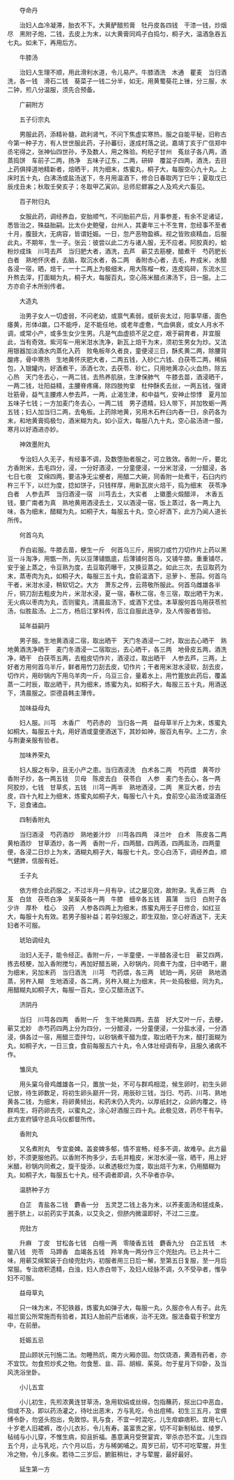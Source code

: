 <!-- { "loadSidebar": true } -->
　　夺命丹　

　　治妇人血冷凝滞，胎衣不下。大黄酽醋煎膏　牡丹皮各四钱　干漆一钱，炒烟尽　黑附子炮，二钱，去皮上为末，以大黄膏同鸡子白捣匀，桐子大，温酒急吞五七丸。如未下，再用后方。

　　牛膝汤　

　　治妇人生理不顺，用此滑利水道，令儿易产。牛膝酒洗　木通　瞿麦　当归酒洗，各一钱　滑石二钱　葵菜子一钱二分半，如无，用黄蜀葵花上锉，分三服，水二钟，煎八分温服，须先合预备。　

　　广嗣附方

　　五子衍宗丸　

　　男服此药，添精补髓，疏利肾气，不问下焦虚实寒热，服之自能平秘，旧称古今第一种子方，有人世世服此药，子孙蕃衍，遂成村落之说。嘉靖丁亥于广信郑中丞宅得之，张神仙四世孙，予及数人，用之殊验。枸杞子甘州　菟丝子各八两，酒蒸捣饼　车前子二两，扬净　五味子辽东，二两，研碎　覆盆子四两，酒洗，去目上药俱择道地精新者，焙晒干，共为细末，炼蜜丸，桐子大，每服空心九十丸。上床时五十丸，白沸汤或盐汤送下，冬月用温酒下，修合日春取丙丁巳午；夏取戊已辰戌丑未；秋取壬癸亥子；冬取甲乙寅卯。忌师尼鳏寡之人及鸡犬六畜见。

　　百子附归丸

　　女服此药，调经养血，安胎顺气，不问胎前产后，月事参差，有余不足诸证，悉皆治之，殊益胎嗣。比太仆史鲍璧，台州人，其妻年三十不生育，忽经事不至者十月，腹鼓大，无病容，皆谓妊娠。一日，忽产恶物盈裤。视之皆败痰精血，后服此丸，不期年，生一子。张云：彼尝以此二方与诸人服，无不应者。阿胶真的，蛤粉炒成珠　川芎去芦　当归肥大者，酒洗，去芦　蕲艾去筋梗，醋煮干　芍药肥长白者　熟地怀庆者，去脑，取沉水者，各二两　香附赤心者，去毛，杵成米，水醋各浸一宿，晒，焙干，一十二两上为极细末，用大陈榴一枚，连皮捣碎，东流水三升熬去滓，打面糊为丸，桐子大，每服百丸，空心陈米醋点沸汤下，日一服。上二方亦俞子木所别传者。

　　大造丸　

　　治男子女人一切虚弱，不问老幼，或禀气素弱，或斫丧太过，阳事早痿，面色痿黄，形体羸，口不能呼，足不能任地，或老年虚惫，气血俱衰，或女人月水不调，或常小产，或多生女少生男。凡是气血虚损不足之症，艰于嗣育者，并宜服此，当有奇效。紫河车一用米泔水洗净，新瓦上焙干为末，须初生男女为炒。又法用银器加淡酒水内蒸化入药　败龟板年久者良，童便浸三日，酥炙黄二两，除腰背酸疼，骨中寒热　生地黄怀庆肥大者，二两五钱，入砂仁六钱、白茯苓二两，稀绢包，入银罐内，好酒煮干，添酒七次，去茯苓、砂仁，只用地黄凉心火血热，除五心热　天门冬去心，一两二钱，去热养肌肤，生津保肺气　牛膝去苗，酒浸晒干，一两二钱，壮阳益精，主腰脊疼痛，除四肢拘挛　杜仲酥炙去丝，一两五钱，强肾壮筋骨，益气主腰疼人参去芦，一两，止渴生津，和中益气，安神止惊悸　夏月加五味子七钱；一方加麦门冬去心，一两二钱　男子遗精，妇人带下，并加牧蛎一两五钱；妇人加当归二两，去龟板。上药除地黄，另用木石杵臼内舂一日，余药各为末，和地黄膏捣极匀，酒米糊为丸，如小豆大，每服八九十丸，空心盐汤进一服，寒月以好酒进亦妙。

　　神效墨附丸　

　　专治妇人久无子，有经事不调，及数堕胎者服之，可立致效。香附一斤，要北方香附米，去毛四分，浸，一分好酒浸，一分童便浸，一分米泔浸，一分醋浸，各七日七夜　艾绵四两，要洁净无尘梗者，用醋二大碗，同香附一处煮干，石臼内约杵三千下，以烂为度，捻如饼子，只钱样厚，用新瓦炭火焙干，捣为细末　茯苓净白者　人参去芦　当归酒浸一宿　川芎去土，大实者　上徽墨火煅醋淬，　木香五钱，要广南者为真　熟地黄用酒浸去土，又以酒浸一宿，饭上蒸过，各一两上九味，各为细末，醋糊为丸，如桐子大，每服五十丸，空心好酒下，此方乃闻人道长所传。

　　何首乌丸　

　　乔白岩服。牛膝去苗，梗生一斤　何首乌三斤，用铜刀或竹刀切作片上药以黑豆一斗淘净，用甑一所，先以豆薄铺甑底，后薄铺何首乌，又铺牛膝。重重铺尽，安于釜上蒸之，令豆熟为度，去豆取药曝干，又换豆蒸之。如此三次，去豆取药为末，蒸枣肉为丸，如桐子大，每服三五十丸，食前温酒下，忌萝卜、葱蒜。何首乌干者，米泔水浸，稍软切之。大方　萧东之传，云蒋敬所服此。何首乌雌雄各半斤，铜刀刮去粗皮为片，米泔水浸，夏一宿，春秋二宿，冬三宿，取出晒干为末，无火病以枣肉为丸，否则蜜丸，清晨盐汤下，或酒下尤佳。本草服何首乌用茯苓煎汤，似胜盐汤。上二方，杨后江掌科传，后江自服此连孕，及人传服者皆验。

　　延年益嗣丹　

　　男子服。生地黄酒浸二宿，取出晒干　天门冬酒浸一二时，取出去心晒干　熟地黄酒洗净晒干　麦门冬酒浸一二宿取出，去心晒干，各三两　地骨皮五两，酒洗净，晒干　白茯苓五两，去粗皮切作片，酒浸过，取出晒干　人参去芦，三两，上好者方用何首乌半斤，鲜者用竹刀刮去皮，切作片；干者用米泔水浸软，刮去皮，切作片，用砂锅内下用乌羊肉一斤，乌豆三合，量着水上，用竹篦放此药后，覆盖蒸一二时辰，取出晒干，共为细末，炼蜜为丸，如桐子大，每服三五十丸，用酒送下，清晨服之。崇德县韩主薄传。

　　加味益母丸　

　　妇人服。川芎　木香广　芍药赤的　当归各一两　益母草半斤上为末，炼蜜丸如桐大，每服五十丸，用好酒或童便酒送下，其妙如神，服百丸有孕。上二方，余与荆妻亲服有验者。

　　加味养荣丸　

　　妇人服之有孕，且无小产之患。当归酒浸洗　白术各二两　芍药煨　黄芩炒　香附子炒，各一两五钱　贝母　陈皮去白　茯苓白　人参　麦门冬去心，各一两　阿胶炒，七钱　甘草炙，五钱　川芎一两半　熟地酒浸，二两　黑豆大者，炒去皮，四十九粒上为细末，炼蜜丸如桐子大，每服七八十丸，食前空心盐汤或温酒任下，忌食诸血。

　　四制香附丸

　　当归酒浸　芍药酒炒　熟地姜汁炒　川芎各四两　泽兰叶　白术　陈皮各二两　黄柏酒炒　甘草酒炒，各一两　香附一斤，四两醋，四两酒，四两盐汤，四两童便，各浸二日炒上为末，酒糊丸桐子大，每服七十丸，空心白汤下，调经养血，顺气健脾，信服有妊。

　　壬子丸

　　依方修合此药服之，不过半月一月有孕，试之屡见效，故附录。乳香三两　白芨　白敛　茯苓白净　吴茱萸各一两　牛膝　细辛各五钱　菖蒲　当归　白附子各少许　厚朴　桂心　没药　人参各四两上为细末，炼蜜丸用壬子日修合，如红豆大，每服十丸有效。若男子服补益；若孕妇服之，即生双胎，空心好酒送下，无夫妇者不可服。

　　琥珀调经丸　

　　治妇人无子，能令经正。香附一斤，一半童便，一半醋各浸七日　蕲艾四两，拣去枝梗，加入香附搅匀，再加好醋五碗，入砂锅内，同煮干为度，日中晒干，磨为细末，另加末药　当归酒洗　川芎　芍药煨，各三两　琥珀一两，另研　熟地酒蒸，另杵入糊　生地酒浸，各二两，另杵入糊上为细末，共一处捣极细，同为丸，用醋糊丸如桐子大，每服一百丸，空心艾醋汤送下。

　　济阴丹

　　当归　川芎各四两　香附一斤　生干地黄四两，去苗　好大艾叶一斤，去梗，蕲艾尤妙　赤芍药四两上分为四分，一分醋浸，一分童便浸，一分盐水浸，一分酒浸，俱各过一宿，用醋三壶拌匀，以砂锅煮干醋为度，取出晒干为末，醋打面糊为丸，如桐子大，一日三食，食前每服五六十丸，令人体壮经调有孕，且服久诸病不作。

　　雏凤丸

　　用头窠乌骨鸡雌雄各一只，置放一处，不可与群鸡相混，候生卵时，初生头卵记放，待生卵数足，将初生卵头巅开一窍，用辰砂三钱，当归、芍药、川芎、熟地黄各二钱，为细末，将卵黄倾出，和药末仍入壳内，以厚纸封之，众卵内覆之，待群鸡生，将药卵去壳，以蜜丸之，涂心好酒服三四十丸。此极见效，药尽干有孕。此方宣府镇守总兵马仪都督所传。

　　香附丸

　　又名煮附丸　专宜妾婢。盖妾婢多郁，情不宣畅，经多不调，故难孕。此方最妙，不须更服他药。以香附不拘多少，去毛并粗皮，米泔水浸一宿，晒干，用上好米醋，砂锅内同煮之，旋干旋添，以煮透极烂为度，取出焙干为末，仍用醋糊为丸，如桐子大，每服五七十丸，经不调者即调，久不孕者亦孕。

　　温脐种子方

　　白芷　青盐各二钱　麝香一分　五灵芝二钱上各为末，以荞麦面汤和搓成条，圈于脐上，以前药实于其条，以艾灸之，但脐内微温即好，不过二三度。

　　兜肚方

　　升麻　丁皮　甘松各七钱　白檀一两　零陵香五钱　麝香九分　白芷五钱　木鳖八钱　兜苓　马蹄香　血竭各五钱　羚羊角一两分作三个兜肚内。已上共十二味，用蕲艾绵絮装于白绫兜肚内，初服者用三日后一解，至第五日复服，至一月后常服。专治痞积遗精，白浊，妇人赤白带下，及妇人经脉不调，久不受孕者，惟孕妇不可服。

　　益母草丸

　　只一味为末，不犯铁器，炼蜜丸如弹子大，每服一丸，久服亦令人有子。此先祖兰窗公所常施而有验者，其妇人胎前产后诸疾，治不无效。服法备载于积堂方中，在前册。

　　妊娠五忌　

　　昆山顾状元刊施二法。勿睡热炕，南方火厢亦固。勿饮烧酒，黄酒有药者，亦不宜饮。勿食煎炒炙之物。勿食葱、韭、蒜、胡椒、茱萸。勿于星月下仰卧，及当风洗浴坐卧。

　　小儿五宜

　　小儿初生，先煎浓黄连甘草汤，急用软绢或丝绵，包指蘸药，抠出口中恶血，倘或不及，即以药汤灌之，待吐出恶末，方与乳吃，令出痘稀。初生三五月，宜绷缚令卧，勿竖头抱出，免致惊。乳与食，不宜一时混吃，儿生疳癖痞积。宜用七八十岁老人旧裙裤，改小儿衣衫，令儿有寿。虽富贵之家，切不可新制毡丝、绫罗、毡绒与小儿穿，不惟生病，抑且折福。愚意满月受贺宴宾，宰杀亦恐不宜。儿生四五个月，止与乳吃，六个月以后，方与稀粥哺之。周岁已前，切不可吃荤腥，并生冷之物，令儿多疾。若待二三岁后，腑脏稍壮，才与荤腥，最好最好。

　　延生第一方　

